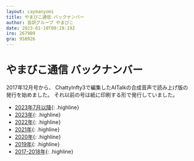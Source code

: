 ```yaml
---
layout: caymanyomi
title: やまびこ通信 バックナンバー
author: 音訳グループ やまびこ
date: 2023-01-10T00:19:19Z
iro: 2679B9
gra: 95B926
---
```


# やまびこ通信 バックナンバー

2017年12月号から、 ChattyInfty3で編集したAITalkの合成音声で読み上げ版の発行を始めました。 それ以前の号は紙に印刷する形で発行していました。

- <a href="https://o-yamabiko.blogspot.com/">2023年7月以降</a>{: .highline}
- <a href="./2023/">2023年</a>{: .highline}
- <a href="./2022/">2022年</a>{: .highline}
- <a href="./2021/">2021年</a>{: .highline}
- <a href="./2020/">2020年</a>{: .highline}
- <a href="./2019/">2019年</a>{: .highline}
- <a href="./2018/">2017-2018年</a>{: .highline}

